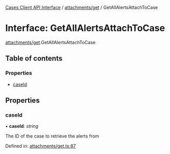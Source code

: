 [Cases Client API Interface](../cases_client_api.md) / [attachments/get](../modules/attachments_get.md) / GetAllAlertsAttachToCase

# Interface: GetAllAlertsAttachToCase

[attachments/get](../modules/attachments_get.md).GetAllAlertsAttachToCase

## Table of contents

### Properties

- [caseId](attachments_get.getallalertsattachtocase.md#caseid)

## Properties

### caseId

• **caseId**: *string*

The ID of the case to retrieve the alerts from

Defined in: [attachments/get.ts:87](https://github.com/jonathan-buttner/kibana/blob/b65ed845242/x-pack/plugins/cases/server/client/attachments/get.ts#L87)
